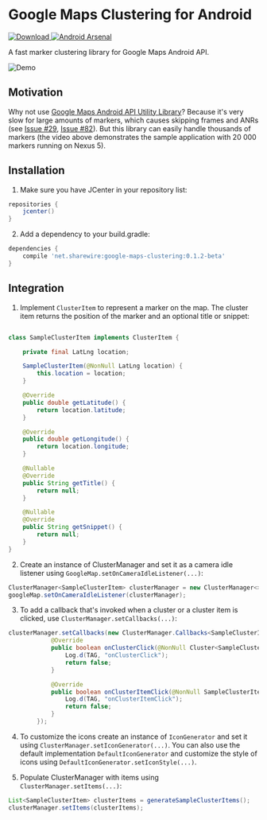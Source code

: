 # Google Maps Clustering for Android

[ ![Download](https://api.bintray.com/packages/sharewire/maven/google-maps-clustering/images/download.svg) ](https://bintray.com/sharewire/maven/google-maps-clustering/_latestVersion) [![Android Arsenal](https://img.shields.io/badge/Android%20Arsenal-Google%20Maps%20Clustering%20for%20Android-blue.svg?style=flat)](https://android-arsenal.com/details/1/6552)

A fast marker clustering library for Google Maps Android API.

![Demo](art/demo.gif)

## Motivation
Why not use [Google Maps Android API Utility Library](https://github.com/googlemaps/android-maps-utils)? Because it's very slow for large amounts of markers, which causes skipping frames and ANRs (see [Issue #29](https://github.com/googlemaps/android-maps-utils/issues/29), [Issue #82](https://github.com/googlemaps/android-maps-utils/issues/82)). But this library can easily handle thousands of markers (the video above demonstrates the sample application with 20 000 markers running on Nexus 5).

## Installation
1. Make sure you have JCenter in your repository list:
```groovy
repositories {
    jcenter()
}
```
2. Add a dependency to your build.gradle:
```groovy
dependencies {
    compile 'net.sharewire:google-maps-clustering:0.1.2-beta'
}
```

## Integration
1. Implement `ClusterItem` to represent a marker on the map. The cluster item returns the position of the marker and an optional title or snippet:

```java

class SampleClusterItem implements ClusterItem {

    private final LatLng location;

    SampleClusterItem(@NonNull LatLng location) {
        this.location = location;
    }

    @Override
    public double getLatitude() {
        return location.latitude;
    }

    @Override
    public double getLongitude() {
        return location.longitude;
    }

    @Nullable
    @Override
    public String getTitle() {
        return null;
    }

    @Nullable
    @Override
    public String getSnippet() {
        return null;
    }
}
```

2. Create an instance of ClusterManager and set it as a camera idle listener using `GoogleMap.setOnCameraIdleListener(...)`:

```java
ClusterManager<SampleClusterItem> clusterManager = new ClusterManager<>(context, googleMap);
googleMap.setOnCameraIdleListener(clusterManager);
```

3. To add a callback that's invoked when a cluster or a cluster item is clicked, use `ClusterManager.setCallbacks(...)`:

```java
clusterManager.setCallbacks(new ClusterManager.Callbacks<SampleClusterItem>() {
            @Override
            public boolean onClusterClick(@NonNull Cluster<SampleClusterItem> cluster) {
                Log.d(TAG, "onClusterClick");
                return false;
            }

            @Override
            public boolean onClusterItemClick(@NonNull SampleClusterItem clusterItem) {
                Log.d(TAG, "onClusterItemClick");
                return false;
            }
        });
```

4. To customize the icons create an instance of `IconGenerator` and set it using `ClusterManager.setIconGenerator(...)`. You can also use the default implementation `DefaultIconGenerator` and customize the style of icons using `DefaultIconGenerator.setIconStyle(...)`.

5. Populate ClusterManager with items using `ClusterManager.setItems(...)`:

```java
List<SampleClusterItem> clusterItems = generateSampleClusterItems();
clusterManager.setItems(clusterItems);
```
